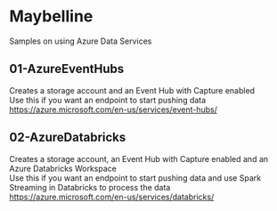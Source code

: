 # Maybelline
Samples on using Azure Data Services

## 01-AzureEventHubs
Creates a storage account and an Event Hub with Capture enabled<br/>
Use this if you want an endpoint to start pushing data<br/>
https://azure.microsoft.com/en-us/services/event-hubs/

## 02-AzureDatabricks
Creates a storage account, an Event Hub with Capture enabled and an Azure Databricks Workspace<br/>
Use this if you want an endpoint to start pushing data and use Spark Streaming in Databricks to process the data<br/>
https://azure.microsoft.com/en-us/services/databricks/


